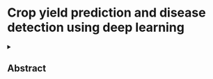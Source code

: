 # Crop yield prediction and disease detection using deep learning 
<details>
<summary><h2> Abstract </h2> </summary>
<br>
 
#### Crop yield prediction:The project uses Long Short-Term Memory (LSTM) models to forecast crop yields accurately by analyzing sequential data like weather patterns and soil conditions. 
 
#### Disease detection:Convolutional Neural Networks (CNNs) are employed to detect and classify crop diseases from leaf images, enabling timely intervention and reducing crop losses.
</details>

